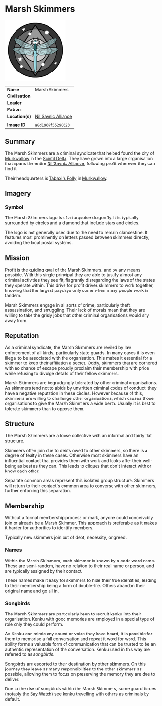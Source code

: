 # Marsh Skimmers

<img src="https://raw.githubusercontent.com/jesskelsall/astarus-images/main/symbols/a8d1966f55290623.png" height="200" />

|||
| --- | --- |
| **Name** | Marsh Skimmers | organisation.2
| **Civilisation** | |
| **Leader** | |
| **Patron** | |
| **Location(s)** | [Nil'Savnic Alliance](../civilisations/nilsavnic-alliance/nilsavnic-alliance.md) |
|||
| **Image ID** | `a8d1966f55290623` |

## Summary

The Marsh Skimmers are a criminal syndicate that helped found the city of [Murkwallow](../places/cities/murkwallow.md) in the [Scintil Delta](../places/rivers-lakes/scintil-delta.md). They have grown into a large organisation that spans the entire [Nil'Savnic Alliance](../civilisations/nilsavnic-alliance/nilsavnic-alliance.md), following profit wherever they can find it.

Their headquarters is [Tabaxi's Folly](../places/buildings/tabaxis-folly.md) in [Murkwallow](../places/cities/murkwallow.md).

## Imagery

### Symbol

The Marsh Skimmers logo is of a turquoise dragonfly. It is typically surrounded by circles and a diamond that include stars and circles.

The logo is not generally used due to the need to remain clandestine. It features most prominently on letters passed between skimmers directly, avoiding the local postal systems.

## Mission

Profit is the guiding goal of the Marsh Skimmers, and by any means possible. With this single principal they are able to justify almost any criminal activities they see fit, flagrantly disregarding the laws of the states they operate within. This drive for profit drives skimmers to work together, knowing that the largest paydays only come when many people work in tandem.

Marsh Skimmers engage in all sorts of crime, particularly theft, assassination, and smuggling. Their lack of morals mean that they are willing to take the grisly jobs that other criminal organisations would shy away from.

## Reputation

As a criminal syndicate, the Marsh Skimmers are reviled by law enforcement of all kinds, particularly state guards. In many cases it is even illegal to be associated with the organisation. This makes it essential for a skimmer to keep their affiliation a secret. Oddly, skimmers that are cornered with no chance of escape proudly proclaim their membership with pride while refusing to divulge details of their fellow skimmers.

Marsh Skimmers are begrudgingly tolerated by other criminal organisations. As skimmers tend not to abide by unwritten criminal codes of conduct, they have a negative reputation in these circles. However because of this, skimmers are willing to challenge other organisations, which causes those organisations to give the Marsh Skimmers a wide berth. Usually it is best to tolerate skimmers than to oppose them.

## Structure

The Marsh Skimmers are a loose collective with an informal and fairly flat structure.

Skimmers often join due to debts owed to other skimmers, so there is a degree of fealty in these cases. Otherwise most skimmers have an influential contact that provides them with work and looks after their well-being as best as they can. This leads to cliques that don't interact with or know each other.

Separate common areas represent this isolated group structure. Skimmers will return to their contact's common area to converse with other skimmers, further enforcing this separation.

## Membership

Without a formal membership process or mark, anyone could conceivably join or already be a Marsh Skimmer. This approach is preferable as it makes it harder for authorities to identify members.

Typically new skimmers join out of debt, necessity, or greed.

### Names

Within the Marsh Skimmers, each skimmer is known by a code word name. These are semi-random, have no relation to their real name or person, and are typically assigned by their contact.

These names make it easy for skimmers to hide their true identities, leading to their membership being a form of double-life. Others abandon their original name and go all in.

### Songbirds

The Marsh Skimmers are particularly keen to recruit kenku into their organisation. Kenku with good memories are employed in a special type of role only they could perform.

As Kenku can mimic any sound or voice they have heard, it is possible for them to memorise a full conversation and repeat it word for word. This ability forms a valuable form of communication that can be trusted to be an authentic representation of the conversation. Kenku used in this way are referred to as *songbirds*.

Songbirds are escorted to their destination by other skimmers. On this journey they leave as many responsibilities to the other skimmers as possible, allowing them to focus on preserving the memory they are due to deliver.

Due to the rise of songbirds within the Marsh Skimmers, some guard forces (notably the [Bay Watch](guards/bay-watch.md)) see kenku travelling with others as criminals by default.
